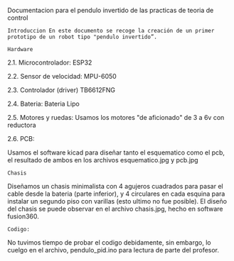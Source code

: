 Documentacion para el pendulo invertido de las practicas de teoria de control

    Introduccion En este documento se recoge la creación de un primer prototipo de un robot tipo "pendulo invertido”.

    Hardware

2.1. Microcontrolador: ESP32

2.2. Sensor de velocidad: MPU-6050

2.3. Controlador (driver) TB6612FNG

2.4. Bateria: Bateria Lipo

2.5. Motores y ruedas: Usamos los motores "de aficionado" de 3 a 6v con reductora

2.6. PCB:

Usamos el software kicad para diseñar tanto el esquematico como el pcb, el resultado de ambos en los archivos esquematico.jpg y pcb.jpg

    Chasis

Diseñamos un chasis minimalista con 4 agujeros cuadrados para pasar el cable desde la bateria (parte inferior), y 4 circulares en cada esquina para instalar un segundo piso con varillas (esto ultimo no fue posible). El diseño del chasis se puede observar en el archivo chasis.jpg, hecho en software fusion360.

    Codigo:

No tuvimos tiempo de probar el codigo debidamente, sin embargo, lo cuelgo en el archivo, pendulo_pid.ino para lectura de parte del profesor.
